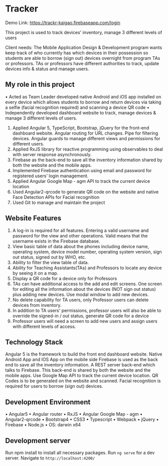 # Tracker
Demo Link: https://trackr-kaigao.firebaseapp.com/login 


This project is used to track devices' inventory, manage 3 different levels of users

Client needs: The Mobile Application Design & Development program wants keep track of who currently has which devices in their possession so students are able to borrow (sign out) devices overnight from program TAs or professors. TAs or professors have different authorities to track, update devices info & status and manage users.

## My role in this project
• Acted as Team Leader developed native Android and iOS app installed on every device which allows students to borrow and return devices via taking a selfie (facial recognition required) and scanning a device QR code 
• Independently developed dashboard website to track, manage devices & manage 3 different levels of users.

1. Applied Angular 5, TypeScript, Bootstrap, jQuery for the front-end dashboard website. Angular routing for URL changes. Pipe for filtering devices. Angular guards to manage different views and permissions for different users.
2. Applied RxJS library for reactive programming using observables to deal with server response asynchronously. 
3. Firebase as the back-end to save all the inventory information shared by both the website and the mobile apps. 
4. Implemented Firebase authentication using email and password for registered users’ login management. 
5. Applied Angular Google Map - agm API to track the current device location
6. Used Angular2-qrcode to generate QR code on the website and native Face Detection APIs for Facial recognition
7. Used Git to manage and maintain the project

## Website Features
1. A log-in is required for all features. Entering a valid username and password for the view and other operations. Valid means that the username exists in the Firebase database.
2. View basic table of data about the phones including device name, operating system, device model number, operating system version, sign out status, signed out by WHO, etc.
3. Ability to filter the view table of data.
4. Ability for Teaching Assistants(TAs) and Professors to locate any device by seeing it on a map.
5. Display a QR code for a device only for Professors
6. TAs can have additional access to the add and edit screens. One screen for editing all the information about the devices (NOT sign out status) plus adding new devices. Use modal window to add new devices.
7. No delete capability for TA users, only Professor users can delete devices from inventory.
8. In addition to TA users' permissions, professor users will also be able to override the signed-in / out status, generate QR code for a device
9. Professor users will need a screen to add new users and assign users with different levels of access.

## Technology Stack
Angular 5 is the framework to build the front end dashboard website. Native Android App and IOS App on the mobile side
Firebase is used as the back end to save all the inventory information.
A REST server back-end which talks to Firebase. This back-end is shared by both the website and the mobile apps.
Use Google Map API to track the current device location.
QR Codes is to be generated on the website and scanned. 
Facial recognition is required for users to borrow (sign out) devices. 

## Development Environment
• Angular5
• Angular router
• RxJS
• Angular Google Map - agm
• Angular2-qrcode
• Bootstrap4 
• CSS3 
• Typescript
• Webpack
• jQuery
• Firebase
• Node.js
• OS: darwin x64

## Development server
Run npm install to install all necessary packages.
Run `ng serve` for a dev server. Navigate to `http://localhost:4200/`
